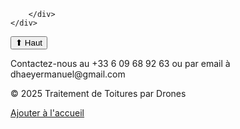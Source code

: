 <html lang="fr">
<head>
<link rel="icon" type="image/png" href="favicon.png">
<script type="application/ld+json">
{
  "@context": "https://schema.org",
  "@type": "Organization",
  "url": "https://maxence-hub.github.io/toituredronefr/",
  "logo": "file:///C:/Users/ordi2225451/Documents/entreprise%20papa/derni%C3%A8re%20version/image.ing.webp"
}
</script>
    <link rel="manifest" href="manifest.json">
    <script>
        let deferredPrompt;

        window.addEventListener("beforeinstallprompt", (e) => {
            e.preventDefault();
            deferredPrompt = e;
            document.getElementById("installButton").style.display = "block";
        });

        function installApp() {
            if (deferredPrompt) {
                deferredPrompt.prompt();
                deferredPrompt.userChoice.then((choiceResult) => {
                    deferredPrompt = null;
                });
            }
        }
    </script>

<link rel="manifest" href="/manifest.json">

    <meta charset="UTF-8">
    <meta name="viewport" content="width=device-width, initial-scale=1.0">
    <title>Traitement de Toitures par Drones</title>
	<meta name="description" content="Découvrez nos services de traitement de toitures par drones : inspection, nettoyage et entretien rapide, écologique et efficace. Obtenez votre devis gratuit dès maintenant !">
	<script src="https://cdn.tailwindcss.com"></script>
    <script src="script1.js" defer></script>
    <style> 
.logo {
    width: 100px; /* Ajuste la taille selon tes besoins */
    height: auto;
    display: block;
}
	
	body {
        font-family: 'Arial', sans-serif;
        margin: 0;
        padding: 0;
        background-color: #f0f0f0;  
        color: #333;
    }
    header {
        background-color: #2c3e50;
        color: white;
        padding: 20px 0;
        text-align: center;
    }
    nav {
        display: flex;
        justify-content: center;
        background-color: #34495e;
        padding: 10px;
    }
    nav a {
        color: white;
        padding: 14px 20px;
        text-decoration: none;
        font-size: 1.2em;
        margin: 0 10px;
        transition: background-color 0.3s;
    }
    nav a:hover {
        background-color: #1abc9c;
    }
    section {
        padding: 40px 20px;
    }
    .container {
        width: 80%;
        margin: 0 auto;
    }
    .services-grid {
        display: grid;
        grid-template-columns: repeat(auto-fit, minmax(250px, 1fr));
        gap: 20px;
        text-align: center;
    }
    .service-item {
        background: white;
        padding: 20px;
        border-radius: 10px;
        box-shadow: 0px 4px 6px rgba(0,0,0,0.1);
        transition: transform 0.3s;
    }
    .service-item:hover {
        transform: translateY(-5px);
    }
    .service-item img {
        width: 100%;
        border-radius: 10px;
    }
    .cta-button, .submit-button {
        background-color: #1abc9c;
		text-decoration: none;
        color: white;
        padding: 15px 30px;
        border: none;
        border-radius: 5px;
        font-size: 1.5em;
        cursor: pointer;
        transition: background-color 0.3s;
        display: block;
        margin: 20px auto;
    }
    .cta-button:hover, .submit-button:hover {
        background-color: #16a085;
    }
    .devis-form, .prestation-form {
        display: flex;
        flex-direction: column;
        gap: 15px;
    }
    .devis-form input, .devis-form select, .prestation-form input {
        width: 100%;
        padding: 12px;
        font-size: 1.1em;
        border: 2px solid #ccc;
        border-radius: 5px;
        transition: border-color 0.3s, box-shadow 0.3s;
    }
    .prestation-form input:focus {
        border-color: #1abc9c;
        box-shadow: 0px 0px 5px rgba(26, 188, 156, 0.5);
        outline: none;
    }

    /* Ajout du style spécifique pour la section du formulaire */
    #prestation-form {
        display: none;
        margin-top: 30px;
        padding: 40px 20px;
        background: white;
        border-radius: 10px;
        box-shadow: 0px 4px 8px rgba(0, 0, 0, 0.1);
        text-align: center;
    }

    #prestation-form .container {
        width: 80%;
        max-width: 600px;
        margin: 0 auto;
    }

    #prestation-form h2 {
        font-size: 1.8em;
        color: #2c3e50;
        margin-bottom: 20px;
    }

    /* Message de confirmation */
    #response-message {
        font-size: 1.2em;
        color: #2ecc71;
        margin-top: 15px;
        display: none;
    }

    /* Animation d’apparition du formulaire */
    #prestation-form.show {
        display: block;
        animation: fadeIn 0.5s ease-in-out;
    }

    @keyframes fadeIn {
        from {
            opacity: 0;
            transform: translateY(-10px);
        }
        to {
            opacity: 1;
            transform: translateY(0);
        }
    }

    footer {
        background-color: #2c3e50;
        color: white;
        text-align: center;
        padding: 20px 0;
        margin-top: 40px;
    }
	/* Formulaire en haut à droite */
        .profile-container {
            position: absolute;
            top: 10px;
            right: 20px;
            background: white;
            padding: 10px;
            border-radius: 8px;
            box-shadow: 0px 4px 6px rgba(0,0,0,0.1);
            width: 200px;
            text-align: center;
        }
        input {
            width: 100%;
            padding: 8px;
            margin: 5px 0;
            font-size: 0.9em;
            border: 1px solid #ccc;
            border-radius: 5px;
        }
        .submit-button {
            background-color: #1abc9c;
            color: white;
            padding: 8px;
            font-size: 1em;
            border: none;
            border-radius: 5px;
            cursor: pointer;
            width: 100%;
		}
        .sendEmail {
            background-color: #1abc9c;
            color: white;
            padding: 8px;
            font-size: 1em;
            border: none;
            border-radius: 5px;
            cursor: pointer;
            width: 100%;	
        }
        /* Profil utilisateur */
        .profile {
            display: none;
            text-align: center;
        }
        .profile img {
            width: 50px;
            height: 50px;
            border-radius: 50%;
            object-fit: cover;
            cursor: pointer;
        }
        .dropdown {
            display: none;
            position: absolute;
            right: 0;
            background: white;
            width: 150px;
            border-radius: 5px;
            box-shadow: 0px 4px 6px rgba(0,0,0,0.1);
            text-align: left;
        }
        .dropdown a, .dropdown button {
            display: block;
            padding: 8px;
            text-decoration: none;
            color: black;
            background: white;
            border: none;
            width: 100%;
            text-align: left;
        }
        .dropdown button:hover, .dropdown a:hover {
            background: #f1f1f1;
		}
        .email-button {
            background-color: #1abc9c;
            color: white;
            padding: 15px 30px;
            border: none;
            border-radius: 5px;
            font-size: 1.5em;
            cursor: pointer;
            transition: background-color 0.3s;
        }
        .email-button:hover {
            background-color: #16a085;
        }
		@media (max-width: 1024px) {
    .container {
        width: 90%;
    }

    nav {
        flex-direction: column;
        text-align: center;
    }

    nav a {
        padding: 10px;
        font-size: 1em;
    }
}

@media (max-width: 768px) {
    .services-grid {
        grid-template-columns: 1fr;
    }

    .service-item {
        padding: 15px;
    }

    .cta-button {
        font-size: 1.2em;
        padding: 12px 25px;
    }
}

@media (max-width: 480px) {
    header {
        padding: 15px;
    }

    h1 {
        font-size: 1.5em;
    }

    .container {
        width: 95%;
    }

    .cta-button {
        font-size: 1em;
        padding: 10px 20px;
    }
}
    #topButton {
    position: fixed;
    bottom: 20px;
    right: 20px;
    background-color: #1abc9c;
    color: white;
    padding: 10px 15px;
    border-radius: 50%;
    border: none;
    cursor: pointer;
    display: none;
}
.fade-in {
    opacity: 0;
    transform: translateY(20px);
    transition: opacity 0.6s ease-out, transform 0.6s ease-out;
}
.visible {
    opacity: 1;
    transform: translateY(0);
}


</style>
</head>
<body>

<header>
<a href="index.html">
        <img src="file:///C:/Users/ordi2225451/Documents/entreprise%20papa/derni%C3%A8re%20version/image.ing.webp" class="logo">
		<button id="installButton" style="display: none;">📥 Installer le site</button>
    </a>
    <h1>Traitement de Toitures par Drones</h1>
    <p>Un service moderne, rapide et sécurisé pour la maintenance de votre toiture</p>
	<a href="téléchargement.html" download>📥 Télécharger le site</a>
</header>

<nav>
    <a href="#services">Nos Services</a>
	<a href="#choisir">Pourquoi nous découvrir ?</a>
    <a href="#devis">Devis Gratuit</a>
	<a href="#contact">Contact</a>

</nav>

<section id="services">
    <div class="container">
        <h2>Nos Services</h2>
        <div class="services-grid">
            <div class="service-item">
                <img src="https://nord-clean-drone.com/images/drone_pompe.webp" alt="Inspection de toiture">
                <h3>Inspection de toiture</h3>
                <p>Inspection aérienne par drone.</p>
            </div>
            <div class="service-item">
                <img src="https://pixwing.fr/wp-content/uploads/2023/03/traitement-toit-facade-drone-pixwing-11.jpg" alt="Nettoyage et entretien">
                <h3>Nettoyage et entretien</h3>
                <p>Nettoyage et démoussage haute précision.</p>
            </div>
            <div class="service-item">
                <img src="https://www.technidrone.fr/public/img/big/20221203044639jpg_64171f7ce55d87.55829949.jpg" alt="Réparation rapide">
                <h3>Réparation rapide</h3>
                <p>Application d'hydrofuge protecteur.</p>
            </div>
        </div>
    </div>
</section>

<section id="choisir">
    <div class="container">
        <h2>Pourquoi nous découvrir ?</h2>
        <div>
            <p>✔️ Expertise avancée en traitement de toitures</p>
            <p>✔️ Technologie de pointe et solutions écologiques</p>
            <p>✔️ Sécurité et efficacité garanties</p>
            <p>✔️ Service rapide et sans échafaudage</p>
            <p>✔️ Résultats longue durée et satisfaction client assurée</p>
        </div>
    </div>
</section>

<section id="devis">
    <div class="container">
        <h2>Obtenez Votre Devis Gratuit</h2>
        <form class="devis-form" onsubmit="generateQuote(event)">
            <input type="number" id="area" placeholder="Surface de la toiture (m²)" required>
            <select id="condition" required>
                <option value="bonne">Bonne</option>
                <option value="moyenne">Moyenne</option>
                <option value="mauvaise">Mauvaise</option>
            </select>
            <input type="number" id="height" placeholder="Hauteur de la toiture (m)" required>
            <button type="submit" class="cta-button">Obtenir le devis</button>
        </form>
        <div id="quote-result">
            <h3>Votre devis estimé:</h3>
            <p id="quote-text"></p>
			<button class="email-button" onclick="sendEmail()">📩 Envoyer Email</button>

<script>
        function sendEmail() {
            let name = "Jean Dupont";
            let email = "jean.dupont@email.com";
            let surface = 100;
            let height = 10;

            let subject = encodeURIComponent("Demande de devis");
            let body = encodeURIComponent(
                `Bonjour,\n\nJe souhaiterais obtenir un devis pour le traitement de ma toiture. Veuillez changer les informations ci contre:\n\n` +
                `- Nom: ${name}\n- Email: ${email}\n- Surface: ${surface}m²\n- Hauteur: ${height}m\n\nMerci d'avance !`
            );

            // Lien pour Gmail
            let mailtoLink = `https://mail.google.com/mail/?view=cm&fs=1&to=dhaeyermaxence@gmail.com&su=${subject}&body=${body}`;

            window.location.href = mailtoLink;
}
    </script>
        </div>
    </div>
</section>


<footer id="contact">
<button onclick="scrollToTop()" id="topButton">⬆ Haut</button>
    <p>Contactez-nous au +33 6 09 68 92 63 ou par email à dhaeyermanuel@gmail.com</p>
    <p>&copy; 2025 Traitement de Toitures par Drones</p>
	<a href="#Ajouter à l'accueil.html">Ajouter à l'accueil</a>
</footer>

<script>
    function generateQuote(event) {
        event.preventDefault();
        const area = document.getElementById("area").value;
        const condition = document.getElementById("condition").value;
        const height = document.getElementById("height").value;

        let price = area * 10;
        if (condition === "moyenne") price += 100;
        if (condition === "mauvaise") price += 200;
        if (height > 10) price += 150;

        document.getElementById("quote-text").textContent = `Le prix estimé pour votre projet est de ${price}€ TTC.`;
        document.getElementById("quote-result").style.display = "block";
    }

    function showPrestationForm() {
        document.getElementById("prestation-form").style.display = "block";
    }

    function submitPrestation(event) {
        event.preventDefault();
        showBanner();
    }

    function showBanner() {
        const banner = document.getElementById("success-banner");
        banner.style.display = "block";

        setTimeout(() => {
            banner.style.display = "none";
        }, 5000);
    }

document.querySelector(".prestation-form").addEventListener("submit", function(event) {
    event.preventDefault();

    let formData = new FormData(this);

    fetch("send_email.php", {
        method: "POST",
        body: formData
    })
    .then(response => response.text())
    .then(data => {
        if (data.trim() === "success") {
            document.getElementById("response-message").style.display = "block";
            this.reset();
        } else {
            alert("❌ Une erreur est survenue. Merci d’essayer à nouveau.");
        }
    })
    .catch(error => {
        console.error("Erreur:", error);
    });
});
document.addEventListener("DOMContentLoaded", function () {
    const areaInput = document.getElementById("area");
    const conditionInput = document.getElementById("condition");
    const heightInput = document.getElementById("height");
    const quoteText = document.getElementById("quote-text");

    function updateQuote() {
        let area = parseFloat(areaInput.value) || 0;
        let condition = conditionInput.value;
        let height = parseFloat(heightInput.value) || 0;

        let price = area * 10;
        if (condition === "moyenne") price += 100;
        if (condition === "mauvaise") price += 200;
        if (height > 10) price += 150;

        quoteText.textContent = `Le prix estimé pour votre projet est de ${price}€ TTC.`;
    }

    areaInput.addEventListener("input", updateQuote);
    conditionInput.addEventListener("change", updateQuote);
    heightInput.addEventListener("input", updateQuote);
});
let deferredPrompt;
    window.addEventListener('beforeinstallprompt', (event) => {
        event.preventDefault();
        deferredPrompt = event;
        document.getElementById('install-banner').style.display = 'block';
    });

    document.getElementById('install-button').addEventListener('click', () => {
        if (deferredPrompt) {
            deferredPrompt.prompt();
            deferredPrompt.userChoice.then((choiceResult) => {
                document.getElementById('install-banner').style.display = 'none';
                deferredPrompt = null;
            });
        }
    });

    document.getElementById('dismiss-button').addEventListener('click', () => {
        document.getElementById('install-banner').style.display = 'none';
    });
	
	window.onscroll = function() {
    document.getElementById("topButton").style.display = window.scrollY > 200 ? "block" : "none";
};

function scrollToTop() {
    window.scrollTo({ top: 0, behavior: 'smooth' });
}
document.addEventListener("DOMContentLoaded", function () {
    const elements = document.querySelectorAll(".fade-in");
    
    const observer = new IntersectionObserver(entries => {
        entries.forEach(entry => {
            if (entry.isIntersecting) {
                entry.target.classList.add("visible");
            }
        });
    });

    elements.forEach(el => observer.observe(el));
});

</script>
</html>
